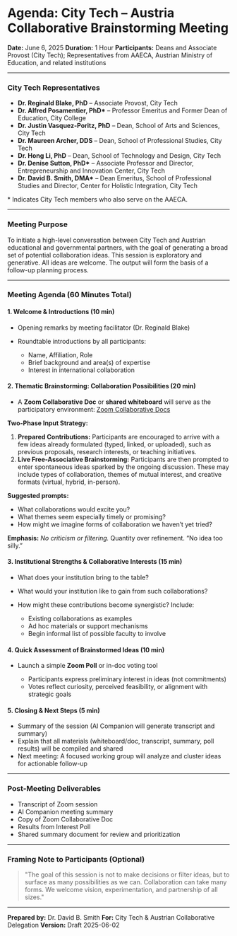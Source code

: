 # **Agenda: City Tech – Austria Collaborative Brainstorming Meeting**

**Date:** June 6, 2025
**Duration:** 1 Hour
**Participants:** Deans and Associate Provost (City Tech); Representatives from AAECA, Austrian Ministry of Education, and related institutions

---

### **City Tech Representatives**

* **Dr. Reginald Blake, PhD** – Associate Provost, City Tech
* **Dr. Alfred Posamentier, PhD\*** – Professor Emeritus and Former Dean of Education, City College
* **Dr. Justin Vasquez-Poritz, PhD** – Dean, School of Arts and Sciences, City Tech
* **Dr. Maureen Archer, DDS** – Dean, School of Professional Studies, City Tech
* **Dr. Hong Li, PhD** – Dean, School of Technology and Design, City Tech
* **Dr. Denise Sutton, PhD\*** – Associate Professor and Director, Entrepreneurship and Innovation Center, City Tech
* **Dr. David B. Smith, DMA\*** – Dean Emeritus, School of Professional Studies and Director, Center for Holistic Integration, City Tech

\* Indicates City Tech members who also serve on the AAECA.




---

### **Meeting Purpose**

To initiate a high-level conversation between City Tech and Austrian educational and governmental partners, with the goal of generating a broad set of potential collaboration ideas. This session is exploratory and generative. All ideas are welcome. The output will form the basis of a follow-up planning process.

---

### **Meeting Agenda (60 Minutes Total)**

#### **1. Welcome & Introductions (10 min)**

* Opening remarks by meeting facilitator (Dr. Reginald Blake)
* Roundtable introductions by all participants:

  * Name, Affiliation, Role
  * Brief background and area(s) of expertise
  * Interest in international collaboration

#### **2. Thematic Brainstorming: Collaboration Possibilities (20 min)**

* A **Zoom Collaborative Doc** or **shared whiteboard** will serve as the participatory environment:
  [Zoom Collaborative Docs](https://www.zoom.com/en/products/collaborative-docs-b/)

**Two-Phase Input Strategy:**

1. **Prepared Contributions:** Participants are encouraged to arrive with a few ideas already formulated (typed, linked, or uploaded), such as previous proposals, research interests, or teaching initiatives.
2. **Live Free-Associative Brainstorming:** Participants are then prompted to enter spontaneous ideas sparked by the ongoing discussion. These may include types of collaboration, themes of mutual interest, and creative formats (virtual, hybrid, in-person).

**Suggested prompts:**

* What collaborations would excite you?
* What themes seem especially timely or promising?
* How might we imagine forms of collaboration we haven’t yet tried?

**Emphasis:** *No criticism or filtering.* Quantity over refinement. “No idea too silly.”

#### **3. Institutional Strengths & Collaborative Interests (15 min)**

* What does your institution bring to the table?
* What would your institution like to gain from such collaborations?
* How might these contributions become synergistic?
  Include:

  * Existing collaborations as examples
  * Ad hoc materials or support mechanisms
  * Begin informal list of possible faculty to involve

#### **4. Quick Assessment of Brainstormed Ideas (10 min)**

* Launch a simple **Zoom Poll** or in-doc voting tool

  * Participants express preliminary interest in ideas (not commitments)
  * Votes reflect curiosity, perceived feasibility, or alignment with strategic goals

#### **5. Closing & Next Steps (5 min)**

* Summary of the session (AI Companion will generate transcript and summary)
* Explain that all materials (whiteboard/doc, transcript, summary, poll results) will be compiled and shared
* Next meeting: A focused working group will analyze and cluster ideas for actionable follow-up

---

### **Post-Meeting Deliverables**

* Transcript of Zoom session
* AI Companion meeting summary
* Copy of Zoom Collaborative Doc
* Results from Interest Poll
* Shared summary document for review and prioritization

---

### **Framing Note to Participants (Optional)**

> "The goal of this session is not to make decisions or filter ideas, but to surface as many possibilities as we can. Collaboration can take many forms. We welcome vision, experimentation, and partnership of all sizes."

---

**Prepared by:** Dr. David B. Smith
**For:** City Tech & Austrian Collaborative Delegation
**Version:** Draft 2025-06-02
